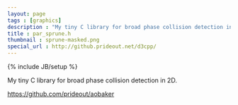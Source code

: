 ```yaml
---
layout: page
tags : [graphics]
description : "My tiny C library for broad phase collision detection in 2D."
title : par_sprune.h
thumbnail : sprune-masked.png
special_url : http://github.prideout.net/d3cpp/
---
```

{% include JB/setup %}

My tiny C library for broad phase collision detection in
2D.

https://github.com/prideout/aobaker